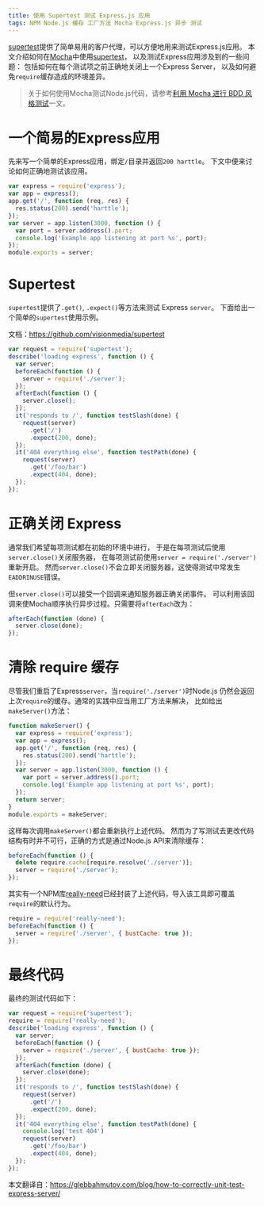 ```yaml
---
title: 使用 Supertest 测试 Express.js 应用
tags: NPM Node.js 缓存 工厂方法 Mocha Express.js 异步 测试
---
```


[supertest][st]提供了简单易用的客户代理，可以方便地用来测试Express.js应用。
本文介绍如何在[Mocha][mocha]中使用[supertest][st]，
以及测试Express应用涉及到的一些问题：
包括如何在每个测试项之前正确地关闭上一个Express Server，
以及如何避免`require`缓存造成的环境差异。

<!--more-->

> 关于如何使用Mocha测试Node.js代码，请参考[利用 Mocha 进行 BDD 风格测试][mocha]一文。

# 一个简易的Express应用

先来写一个简单的Express应用，绑定`/`目录并返回`200 harttle`。
下文中便来讨论如何正确地测试该应用。

```javascript
var express = require('express');
var app = express();
app.get('/', function (req, res) {
  res.status(200).send('harttle');
});
var server = app.listen(3000, function () {
  var port = server.address().port;
  console.log('Example app listening at port %s', port);
});
module.exports = server;
```

# Supertest

`supertest`提供了`.get()`, `.expect()`等方法来测试 Express `server`。
下面给出一个简单的`supertest`使用示例。

文档：<https://github.com/visionmedia/supertest>

```javascript
var request = require('supertest');
describe('loading express', function () {
  var server;
  beforeEach(function () {
    server = require('./server');
  });
  afterEach(function () {
    server.close();
  });
  it('responds to /', function testSlash(done) {
    request(server)
      .get('/')
      .expect(200, done);
  });
  it('404 everything else', function testPath(done) {
    request(server)
      .get('/foo/bar')
      .expect(404, done);
  });
});
```

# 正确关闭 Express

通常我们希望每项测试都在初始的环境中进行，
于是在每项测试后使用`server.close()`关闭服务器，
在每项测试前使用`server = require('./server')`重新开启。
然而`server.close()`不会立即关闭服务器，这使得测试中常发生`EADDRINUSE`错误。

但`server.close()`可以接受一个回调来通知服务器正确关闭事件。
可以利用该回调来使Mocha顺序执行异步过程。只需要将`afterEach`改为：

```javascript
afterEach(function (done) {
  server.close(done);
});
```

# 清除 require 缓存

尽管我们重启了Express`server`，当`require('./server')`时Node.js
仍然会返回上次`require`的缓存。通常的实践中应当用工厂方法来解决，
比如给出`makeServer()`方法：

```javascript
function makeServer() {
  var express = require('express');
  var app = express();
  app.get('/', function (req, res) {
    res.status(200).send('harttle');
  });
  var server = app.listen(3000, function () {
    var port = server.address().port;
    console.log('Example app listening at port %s', port);
  });
  return server;
}
module.exports = makeServer;
```

这样每次调用`makeServer()`都会重新执行上述代码。
然而为了写测试去更改代码结构有时并不可行，正确的方式是通过Node.js API来清除缓存：

```javascript
beforeEach(function () {
  delete require.cache[require.resolve('./server')];
  server = require('./server');
});
```

其实有一个NPM库[really-need][rn]已经封装了上述代码，导入该工具即可覆盖`require`的默认行为。

```javascript
require = require('really-need');
beforeEach(function () {
  server = require('./server', { bustCache: true });
});
```

# 最终代码

最终的测试代码如下：

```javascript
var request = require('supertest');
require = require('really-need');
describe('loading express', function () {
  var server;
  beforeEach(function () {
    server = require('./server', { bustCache: true });
  });
  afterEach(function (done) {
    server.close(done);
  });
  it('responds to /', function testSlash(done) {
    request(server)
      .get('/')
      .expect(200, done);
  });
  it('404 everything else', function testPath(done) {
    console.log('test 404')
    request(server)
      .get('/foo/bar')
      .expect(404, done);
  });
});
```

本文翻译自：<https://glebbahmutov.com/blog/how-to-correctly-unit-test-express-server/>

[st]: https://github.com/visionmedia/supertest
[rn]: https://www.npmjs.com/package/really-need
[mocha]: /2016/06/23/mocha-chai-bdd.html
